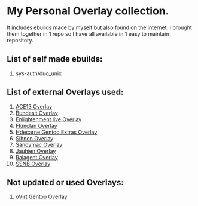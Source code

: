 # My Personal Overlay collection.

It includes ebuilds made by myself but also found on the internet. I brought them together in 1 repo so I have all available in 1 easy to maintain repository.

## List of self made ebuilds: 

1. sys-auth/duo_unix

## List of external Overlays used: 

1. [ACE13 Overlay](https://github.com/ace13/overlay.git)
2. [Bundesit Overlay](https://github.com/BundesIT/bundesit-overlay.git)
3. [Enlightenment live Overlay](https://github.com/gentoo-mirror/enlightenment-live.git)
4. [Fkmclan Overlay](https://github.com/gentoo-mirror/fkmclane.git)
5. [Hdecarne Gentoo Extras Overlay](https://github.com/hdecarne/gentoo-extras-overlay.git)
6. [Sihnon Overlay](https://github.com/optiz0r/gentoo-overlay.git)
7. [Sandymac Overlay](https://github.com/sandymac/gentoo-overlay.git)
8. [Jauhien Overlay](https://github.com/jauhien/jauhien-overlay.git)
9. [Raiagent Overlay](https://github.com/leycec/raiagent.git)
10. [SSNB Overlay](https://github.com/gentoo-mirror/ssnb.git)

## Not updated or used Overlays:

1. [oVirt Gentoo Overlay](https://github.com/alonbl/ovirt-overlay.git)


